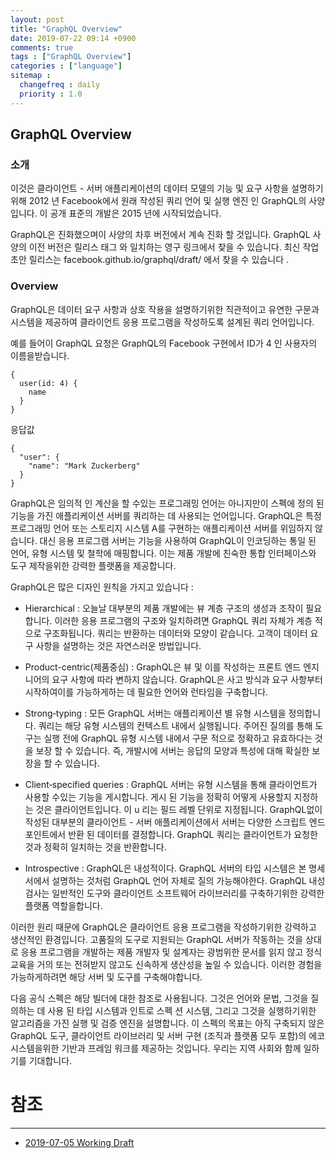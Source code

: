 ```yaml
---
layout: post
title: "GraphQL Overview"
date: 2019-07-22 09:14 +0900
comments: true
tags : ["GraphQL Overview"]
categories : ["language"]
sitemap :
  changefreq : daily
  priority : 1.0
---
```

 
## GraphQL Overview

### 소개

이것은 클라이언트 - 서버 애플리케이션의 데이터 모델의 기능 및 요구 사항을 설명하기 위해 2012 년 Facebook에서 원래 작성된 쿼리 언어 및 실행 엔진 인 GraphQL의 사양입니다. 
이 공개 표준의 개발은 2015 년에 시작되었습니다.

GraphQL은 진화했으며이 사양의 차후 버전에서 계속 진화 할 것입니다. 
GraphQL 사양의 이전 버전은 릴리스 태그 와 일치하는 영구 링크에서 찾을 수 있습니다. 
최신 작업 초안 릴리스는 facebook.github.io/graphql/draft/ 에서 찾을 수 있습니다 .


### Overview

GraphQL은 데이터 요구 사항과 상호 작용을 설명하기위한 직관적이고 유연한 구문과 시스템을 제공하여 클라이언트 응용 프로그램을 작성하도록 설계된 쿼리 언어입니다.

예를 들어이 GraphQL 요청은 GraphQL의 Facebook 구현에서 ID가 4 인 사용자의 이름을받습니다.

```
{
  user(id: 4) {
    name
  }
}

```

응답값

```
{
  "user": {
    "name": "Mark Zuckerberg"
  }
}
```

GraphQL은 임의적 인 계산을 할 수있는 프로그래밍 언어는 아니지만이 스펙에 정의 된 기능을 가진 애플리케이션 서버를 쿼리하는 데 사용되는 언어입니다.
GraphQL은 특정 프로그래밍 언어 또는 스토리지 시스템 A를 구현하는 애플리케이션 서버를 위임하지 않습니다. 
대신 응용 프로그램 서버는 기능을 사용하여 GraphQL이 인코딩하는 통일 된 언어, 유형 시스템 및 철학에 매핑합니다. 
이는 제품 개발에 친숙한 통합 인터페이스와 도구 제작을위한 강력한 플랫폼을 제공합니다.

GraphQL은 많은 디자인 원칙을 가지고 있습니다 :

* Hierarchical : 오늘날 대부분의 제품 개발에는 뷰 계층 구조의 생성과 조작이 필요합니다. 
이러한 응용 프로그램의 구조와 일치하려면 GraphQL 쿼리 자체가 계층 적으로 구조화됩니다. 
쿼리는 반환하는 데이터와 모양이 같습니다. 
고객이 데이터 요구 사항을 설명하는 것은 자연스러운 방법입니다.

* Product-centric(제품중심) : GraphQL은 뷰 및 이를 작성하는 프론트 엔드 엔지니어의 요구 사항에 따라 변하지 않습니다. 
GraphQL은 사고 방식과 요구 사항부터 시작하여이를 가능하게하는 데 필요한 언어와 런타임을 구축합니다.

* Strong‐typing : 모든 GraphQL 서버는 애플리케이션 별 유형 시스템을 정의합니다. 
쿼리는 해당 유형 시스템의 컨텍스트 내에서 실행됩니다. 
주어진 질의를 통해 도구는 실행 전에 GraphQL 유형 시스템 내에서 구문 적으로 정확하고 유효하다는 것을 보장 할 수 있습니다. 
즉, 개발시에 서버는 응답의 모양과 특성에 대해 확실한 보장을 할 수 있습니다.

* Client‐specified queries :  GraphQL 서버는 유형 시스템을 통해 클라이언트가 사용할 수있는 기능을 게시합니다. 
게시 된 기능을 정확히 어떻게 사용할지 지정하는 것은 클라이언트입니다. 
이 u 리는 필드 레벨 단위로 지정됩니다. 
GraphQL없이 작성된 대부분의 클라이언트 - 서버 애플리케이션에서 서버는 다양한 스크립트 엔드 포인트에서 반환 된 데이터를 결정합니다. 
GraphQL 쿼리는 클라이언트가 요청한 것과 정확히 일치하는 것을 반환합니다.

* Introspective : GraphQL은 내성적이다. GraphQL 서버의 타입 시스템은 본 명세서에서 설명하는 것처럼 GraphQL 언어 자체로 질의 가능해야한다. 
GraphQL 내성 검사는 일반적인 도구와 클라이언트 소프트웨어 라이브러리를 구축하기위한 강력한 플랫폼 역할을합니다.

이러한 원리 때문에 GraphQL은 클라이언트 응용 프로그램을 작성하기위한 강력하고 생산적인 환경입니다. 
고품질의 도구로 지원되는 GraphQL 서버가 작동하는 것을 상대로 응용 프로그램을 개발하는 제품 개발자 및 설계자는 광범위한 문서를 읽지 않고 정식 교육을 거의 또는 전혀받지 않고도 신속하게 생산성을 높일 수 있습니다. 
이러한 경험을 가능하게하려면 해당 서버 및 도구를 구축해야합니다.

다음 공식 스펙은 해당 빌더에 대한 참조로 사용됩니다. 
그것은 언어와 문법, 그것을 질의하는 데 사용 된 타입 시스템과 인트로 스펙 션 시스템, 그리고 그것을 실행하기위한 알고리즘을 가진 실행 및 검증 엔진을 설명합니다. 
이 스펙의 목표는 아직 구축되지 않은 GraphQL 도구, 클라이언트 라이브러리 및 서버 구현 (조직과 플랫폼 모두 포함)의 에코 시스템을위한 기반과 프레임 워크를 제공하는 것입니다. 
우리는 지역 사회와 함께 일하기를 기대합니다.


# 참조
-----
* [2019-07-05 Working Draft](https://graphql.github.io/graphql-spec/draft/)
